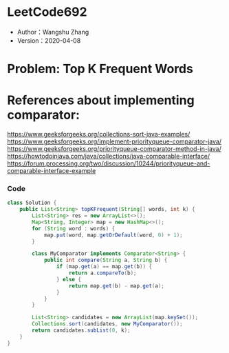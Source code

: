 # LeetCode692

* Author：Wangshu Zhang
* Version：2020-04-08

# Problem: Top K Frequent Words

# References about implementing comparator:
https://www.geeksforgeeks.org/collections-sort-java-examples/
https://www.geeksforgeeks.org/implement-priorityqueue-comparator-java/
https://www.geeksforgeeks.org/priorityqueue-comparator-method-in-java/
https://howtodoinjava.com/java/collections/java-comparable-interface/
https://forum.processing.org/two/discussion/10244/priorityqueue-and-comparable-interface-example

### Code
```Java
class Solution {
    public List<String> topKFrequent(String[] words, int k) {
        List<String> res = new ArrayList<>();
        Map<String, Integer> map = new HashMap<>();
        for (String word : words) {
            map.put(word, map.getOrDefault(word, 0) + 1);
        }

        class MyComparator implements Comparator<String> {
            public int compare(String a, String b) {
                if (map.get(a) == map.get(b)) {
                    return a.compareTo(b);
                } else {
                    return map.get(b) - map.get(a);
                }
            }
        }

        List<String> candidates = new ArrayList(map.keySet());
        Collections.sort(candidates, new MyComparator());
        return candidates.subList(0, k);   
    }
}
```
